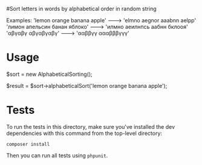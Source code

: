 #Sort letters in words by alphabetical order in random string

Examples:
'lemon orange banana apple' ---> 'elmno aegnor aaabnn aelpp'
'лимон апельсин банан яблоко' ---> 'илмно аеилнпсь аабнн бклооя'
'αβγαβγ αβγαβγαβγ' ---> 'ααββγγ αααβββγγγ'

# Usage

$sort = new AlphabeticalSorting();

$result = $sort->alphabeticalSort('lemon orange banana apple');



# Tests

To run the tests in this directory, make sure you've installed the dev dependencies with this command from the top-level directory:

```
composer install
```

Then you can run all tests using `phpunit`.